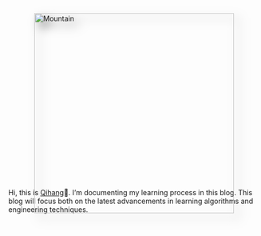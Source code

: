 # 
<html>
	<head>
		<meta charset="UTF-8">
		<title>css add shadow</title>
		<style>
			.demo{
				width: 400px;
				height: 300px;
				margin: 50px auto;
			}
			.demo img{
				-webkit-filter: drop-shadow(10px 10px 10px rgba(0,0,0,.5)); /*考虑浏览器兼容性：兼容 Chrome, Safari, Opera */
                filter: drop-shadow(10px 10px 10px rgba(0,0,0,.5));
			}
		</style>
	</head>
	<body>
		<div class="demo">
			<img src="https://images.unsplash.com/photo-1509023464722-18d996393ca8?auto=format&fit=crop&q=80&w=2940&ixlib=rb-4.0.3&ixid=M3wxMjA3fDB8MHxwaG90by1wYWdlfHx8fGVufDB8fHx8fA%3D%3D" width = "400" alt="Mountain" />
		</div>
	</body>
</html>

Hi, this is [Qihang](https://qihang-zhang.github.io)👋. I’m documenting my learning process in this blog. This blog will focus both on the latest advancements in learning algorithms and engineering techniques.
